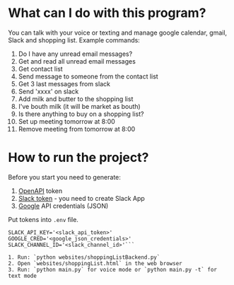 # What can I do with this program?

You can talk with your voice or texting and manage google calendar, gmail, Slack and shopping list.
Example commands:
1. Do I have any unread email messages?
2. Get and read all unread email messages
3. Get contact list
4. Send message to someone from the contact list
5. Get 3 last messages from slack
6. Send 'xxxx' on slack
7. Add milk and butter to the shopping list
8. I've bouth milk (it will be market as bouth)
9. Is there anything to buy on a shopping list?
10. Set up meeting tomorrow at 8:00
11. Remove meeting from tomorrow at 8:00

# How to run the project?

Before you start you need to generate:
1. [OpenAPI](https://platform.openai.com/docs/quickstart) token
2. [Slack token](https://api.slack.com/tutorials/tracks/getting-a-token) - you need to create Slack App
3. [Google](https://developers.google.com/calendar/api/quickstart/go) API credentials (JSON)

Put tokens into `.env` file.

```OPENAI_API_KEY='<open_api_token>'
SLACK_API_KEY='<slack_api_token>'
GOOGLE_CRED='<google_json_credentials>'
SLACK_CHANNEL_ID='<slack_channel_id>'```

1. Run: `python websites/shoppingListBackend.py`
2. Open `websites/shoppingList.html` in the web browser
3. Run: `python main.py` for voice mode or `python main.py -t` for text mode

